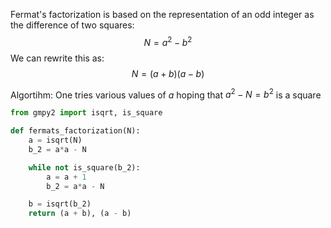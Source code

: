 Fermat's factorization is based on the representation of an odd integer as the difference of two squares:
$$N = a^2 - b^2$$
We can rewrite this as:
$$N = (a+b)(a-b)$$

Algortihm:
One tries various values of $a$ hoping that $a^2 - N = b^2$ is a square
```python
from gmpy2 import isqrt, is_square

def fermats_factorization(N):
    a = isqrt(N)
    b_2 = a*a - N

    while not is_square(b_2):
        a = a + 1
        b_2 = a*a - N

    b = isqrt(b_2)
    return (a + b), (a - b)

```